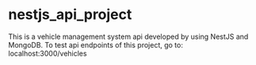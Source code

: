 # nestjs_api_project
This is a vehicle management system api developed by using NestJS and MongoDB.
To test api endpoints of this project, go to:
localhost:3000/vehicles
